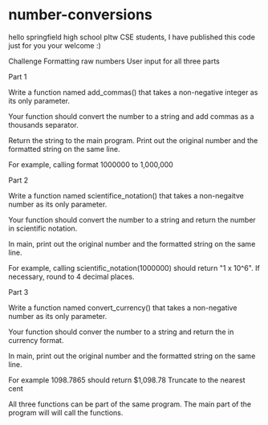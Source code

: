 # number-conversions

hello springfield high school pltw CSE students, I have published this code just for you
your welcome :)



Challenge
Formatting raw numbers
User input for all three parts

Part 1

Write a function named add_commas() that takes a non-negative integer as its only parameter.

Your function should convert the number to a string and add commas as a thousands separator.

Return the string to the main program. Print out the original number and the formatted string on the same line.

For example, calling format 1000000 to 1,000,000

Part 2

Write a function named scientifice_notation() that takes a non-negaitve number as its only parameter.

Your function should convert the number to a string and return the number in scientific notation.

In main, print out the original number and the formatted string on the same line.

For example, calling scientific_notation(1000000) should return "1 x 10^6". If necessary, round to 4 decimal places.

Part 3

Write a function named convert_currency() that takes a non-negative number as its only parameter.

Your function should conver the number to a string and return the in currency format.

In main, print out the original number and the formatted string on the same line.

For example 1098.7865 should return $1,098.78 Truncate to the nearest cent

All three functions can be part of the same program. The main part of the program will will call the functions.
